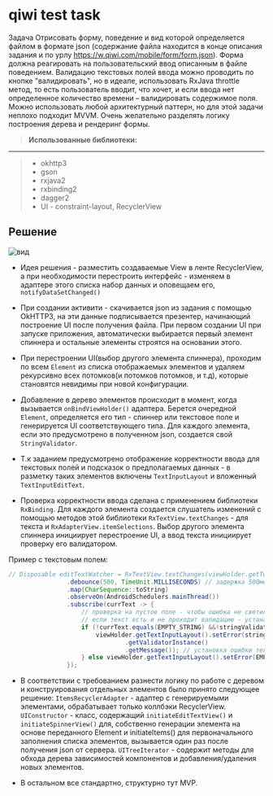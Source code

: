 # qiwi test task
Задача
Отрисовать форму, поведение и вид которой определяется файлом в формате json (содержание файла находится в конце описания
задания и по урлу https://w.qiwi.com/mobile/form/form.json).
Форма должна реагировать на пользовательский ввод описанным в файле поведением.
Валидацию текстовых полей ввода можно проводить по кнопке "валидировать", но в идеале, использовать RxJava throttle метод, то есть
пользователь вводит, что хочет, и если ввода нет определенное количество времени – валидировать содержимое поля.
Можно использовать любой архитектурный паттерн, но для этой задачи неплохо подходит MVVM. Очень желательно разделять логику
построения дерева и рендеринг формы.


> **Использованные библиотеки:** 
----------
> - okhttp3
> - gson
> - rxjava2
> - rxbinding2
> - dagger2
> - UI - constraint-layout, RecyclerView

Решение
----------

![вид](https://user-images.githubusercontent.com/18750579/34156995-aa42a1c8-e4d0-11e7-8ca7-5be286dd611a.gif)

- Идея решения - разместить создаваемые View в ленте RecyclerView, а при необходимости перестроить интерфейс - изменяем в адаптере этого списка набор данных и оповещаем его, `notifyDataSetChanged()`

- При создании активити - скачивается json из задания с помощью OkHTTP3, на эти данные подписывается презентер, начинающий построение UI после получения файла. При первом создании UI при запуске приложения, автоматически выбирается первый элемент спиннера и остальные элементы строятся на основании этого. 

- При перестроении UI(выбор другого элемента спиннера), проходим по всем `Element` из списка отображаемых элементов и удаляем рекурсивно всех потомков(и потомков потомков, и т.д), которые становятся невидимы при новой конфигурации.

- Добавление в дерево элементов происходит в момент, когда вызывается `onBindViewHolder()` адаптера. Берется очередной `Element`, определяется его тип - спиннер или текстовое поле и генерируется UI соответствующего типа. Для каждого элемента, если это предусмотрено в полученном json, создается свой `StringValidator`.

- Т.к заданием предусмотрено отображение корректности ввода для текстовых полей и подсказок о предполагаемых данных - в разметку таких элементов включены `TextInputLayout` и вложенный `TextInputEditText`.

- Проверка корректности ввода сделана с применением библиотеки `RxBinding`. Для каждого элемента создается слушатель изменений с помощью методов этой библиотеки `RxTextView.textChanges` - для текста и `RxAdapterView.itemSelections`. 
Выбор другого элемента спиннера инициирует перестроение UI, а ввод текста инициирует проверку его валидатором.

Пример с текстовым полем:

```java
// Disposable editTextWatcher = RxTextView.textChanges(viewHolder.getTextInputLayout().getEditText())
                .debounce(500, TimeUnit.MILLISECONDS) // задержка 500мс перед обработкой
                .map(CharSequence::toString)
                .observeOn(AndroidSchedulers.mainThread())
                .subscribe(currText -> {
                    // проверка на пустое поле - чтобы ошибка не светилась сразу при показе формы
                    // если текст есть и не проходит валидацию - устанавливаем ошибку
                    if (!currText.equals(EMPTY_STRING) &&!stringValidator.isValid(currText)) {
                        viewHolder.getTextInputLayout().setError(stringValidator
                                .getValidatorInstance()
                                .getMessage()); // установка ошибки текстовому полю
                    } else viewHolder.getTextInputLayout().setError(EMPTY_STRING); // сброс ошибки
                });
```
- В соответствии с требованием разнести логику по работе с деревом и конструирования отдельных элементов было принято следующее решение:
`ItemsRecyclerAdapter` - адаптер с генерируемыми элементами, обрабатывает только коллбэки RecyclerView.
`UIConstructor` - класс, содержащий `initiateEditTextView()` и `initiateSpinnerView()` для, собственно генерации элемента на основе переданного Element и initiateItems() для первоначального заполнения списка элементов, вызывается один раз после получения json от сервера.
`UITreeIterator` - содержит методы для обхода дерева зависимостей компонентов и добавления/удаления новых элементов.

- В остальном все стандартно, структурно тут MVP.
